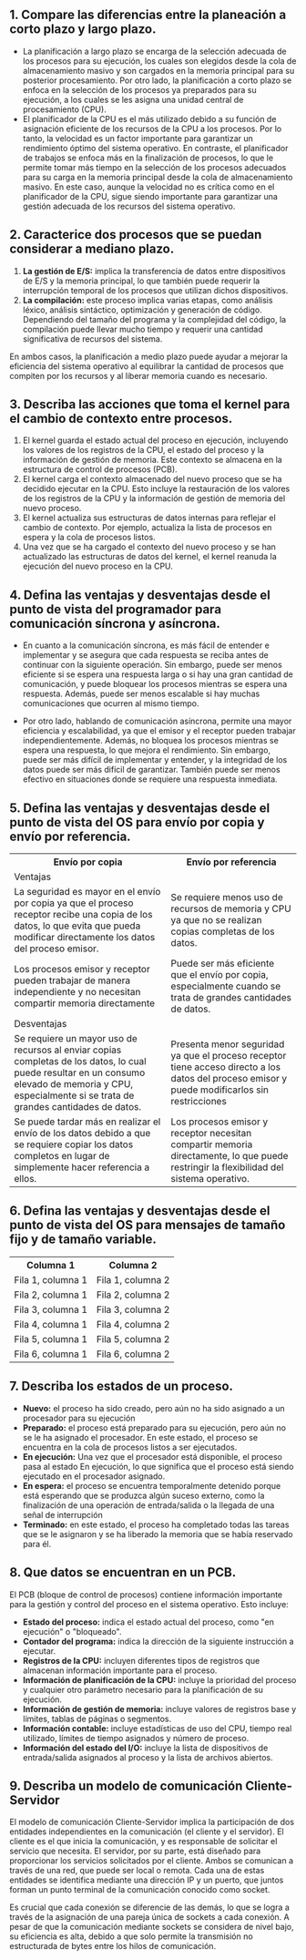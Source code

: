 ## 1.	Compare las diferencias entre la planeación a corto plazo y largo plazo.
- La planificación a largo plazo se encarga de la selección adecuada de los procesos para su ejecución, los cuales son elegidos desde la cola de almacenamiento masivo y son cargados en la memoria principal para su posterior procesamiento. Por otro lado, la planificación a corto plazo se enfoca en la selección de los procesos ya preparados para su ejecución, a los cuales se les asigna una unidad central de procesamiento (CPU).
- El planificador de la CPU es el más utilizado debido a su función de asignación eficiente de los recursos de la CPU a los procesos. Por lo tanto, la velocidad es un factor importante para garantizar un rendimiento óptimo del sistema operativo. En contraste, el planificador de trabajos se enfoca más en la finalización de procesos, lo que le permite tomar más tiempo en la selección de los procesos adecuados para su carga en la memoria principal desde la cola de almacenamiento masivo. En este caso, aunque la velocidad no es crítica como en el planificador de la CPU, sigue siendo importante para garantizar una gestión adecuada de los recursos del sistema operativo.

## 2.	Caracterice dos procesos que se puedan considerar a mediano plazo.
1. **La gestión de E/S:** implica la transferencia de datos entre dispositivos de E/S y la memoria principal, lo que también puede requerir la interrupción temporal de los procesos que utilizan dichos dispositivos.
2. **La compilación:** este proceso implica varias etapas, como análisis léxico, análisis sintáctico, optimización y generación de código. Dependiendo del tamaño del programa y la complejidad del código, la compilación puede llevar mucho tiempo y requerir una cantidad significativa de recursos del sistema.

En ambos casos, la planificación a medio plazo puede ayudar a mejorar la eficiencia del sistema operativo al equilibrar la cantidad de procesos que compiten por los recursos y al liberar memoria cuando es necesario.

## 3.	Describa las acciones que toma el kernel para el cambio de contexto entre procesos.
1.	El kernel guarda el estado actual del proceso en ejecución, incluyendo los valores de los registros de la CPU, el estado del proceso y la información de gestión de memoria. Este contexto se almacena en la estructura de control de procesos (PCB).
2.	El kernel carga el contexto almacenado del nuevo proceso que se ha decidido ejecutar en la CPU. Esto incluye la restauración de los valores de los registros de la CPU y la información de gestión de memoria del nuevo proceso.
3.	El kernel actualiza sus estructuras de datos internas para reflejar el cambio de contexto. Por ejemplo, actualiza la lista de procesos en espera y la cola de procesos listos. 
4.	Una vez que se ha cargado el contexto del nuevo proceso y se han actualizado las estructuras de datos del kernel, el kernel reanuda la ejecución del nuevo proceso en la CPU.

## 4.	Defina las ventajas y desventajas desde el punto de vista del programador para comunicación síncrona y asíncrona.
- En cuanto a la comunicación síncrona, es más fácil de entender e implementar y se asegura que cada respuesta se reciba antes de continuar con la siguiente operación. Sin embargo, puede ser menos eficiente si se espera una respuesta larga o si hay una gran cantidad de comunicación, y puede bloquear los procesos mientras se espera una respuesta. Además, puede ser menos escalable si hay muchas comunicaciones que ocurren al mismo tiempo.

- Por otro lado, hablando de comunicación asíncrona, permite una mayor eficiencia y escalabilidad, ya que el emisor y el receptor pueden trabajar independientemente. Además, no bloquea los procesos mientras se espera una respuesta, lo que mejora el rendimiento. Sin embargo, puede ser más difícil de implementar y entender, y la integridad de los datos puede ser más difícil de garantizar. También puede ser menos efectivo en situaciones donde se requiere una respuesta inmediata.

## 5.	Defina las ventajas y desventajas desde el punto de vista del OS para envío por copia y envío por referencia.
<table>
  <tr>
    <th>Envío por copia </th>
    <th>Envío por referencia</th>
  </tr>
  <tr>
    <td>Ventajas</td>
    <td></td>
  </tr>
  <tr>
    <td>La seguridad es mayor en el envío por copia ya que el proceso receptor recibe una copia de los datos, lo que evita que pueda modificar directamente los datos del proceso emisor.</td>
    <td>Se requiere menos uso de recursos de memoria y CPU ya que no se realizan copias completas de los datos.</td>
  </tr>
  <tr>
    <td>Los procesos emisor y receptor pueden trabajar de manera independiente y no necesitan compartir memoria directamente</td>
    <td>Puede ser más eficiente que el envío por copia, especialmente cuando se trata de grandes cantidades de datos.</td>
  </tr>
  <tr>
    <td>Desventajas</td>
    <td></td>
  </tr>
  <tr>
    <td>Se requiere un mayor uso de recursos al enviar copias completas de los datos, lo cual puede resultar en un consumo elevado de memoria y CPU, especialmente si se trata de grandes cantidades de datos.</td>
    <td>Presenta menor seguridad ya que el proceso receptor tiene acceso directo a los datos del proceso emisor y puede modificarlos sin restricciones</td>
  </tr>
  <tr>
    <td>Se puede tardar más en realizar el envío de los datos debido a que se requiere copiar los datos completos en lugar de simplemente hacer referencia a ellos.</td>
    <td>Los procesos emisor y receptor necesitan compartir memoria directamente, lo que puede restringir la flexibilidad del sistema operativo.</td>
  </tr>
</table>




## 6.	Defina las ventajas y desventajas desde el punto de vista del OS para mensajes de tamaño fijo y de tamaño variable.
<table>
  <tr>
    <th>Columna 1</th>
    <th>Columna 2</th>
  </tr>
  <tr>
    <td>Fila 1, columna 1</td>
    <td>Fila 1, columna 2</td>
  </tr>
  <tr>
    <td>Fila 2, columna 1</td>
    <td>Fila 2, columna 2</td>
  </tr>
  <tr>
    <td>Fila 3, columna 1</td>
    <td>Fila 3, columna 2</td>
  </tr>
  <tr>
    <td>Fila 4, columna 1</td>
    <td>Fila 4, columna 2</td>
  </tr>
  <tr>
    <td>Fila 5, columna 1</td>
    <td>Fila 5, columna 2</td>
  </tr>
  <tr>
    <td>Fila 6, columna 1</td>
    <td>Fila 6, columna 2</td>
  </tr>
</table>



## 7.	Describa los estados de un proceso. 
- **Nuevo:** el proceso ha sido creado, pero aún no ha sido asignado a un procesador para su ejecución
- **Preparado:** el proceso está preparado para su ejecución, pero aún no se le ha asignado el procesador. En este estado, el proceso se encuentra en la cola de procesos listos a ser ejecutados.
- **En ejecución:** Una vez que el procesador está disponible, el proceso pasa al estado En ejecución, lo que significa que el proceso está siendo ejecutado en el procesador asignado.
- **En espera:** el proceso se encuentra temporalmente detenido porque está esperando que se produzca algún suceso externo, como la finalización de una operación de entrada/salida o la llegada de una señal de interrupción
- **Terminado:** en este estado, el proceso ha completado todas las tareas que se le asignaron y se ha liberado la memoria que se había reservado para él.

## 8.	Que datos se encuentran en un PCB. 
<p> El PCB (bloque de control de procesos) contiene información importante para la gestión y control del proceso en el sistema operativo. Esto incluye: </p>

- **Estado del proceso:** indica el estado actual del proceso, como "en ejecución" o "bloqueado".
- **Contador del programa:** indica la dirección de la siguiente instrucción a ejecutar.
- **Registros de la CPU:** incluyen diferentes tipos de registros que almacenan información importante para el proceso.
- **Información de planificación de la CPU:** incluye la prioridad del proceso y cualquier otro parámetro necesario para la planificación de su ejecución.
- **Información de gestión de memoria:** incluye valores de registros base y límites, tablas de páginas o segmentos.
- **Información contable:** incluye estadísticas de uso del CPU, tiempo real utilizado, límites de tiempo asignados y número de proceso.
- **Información del estado del I/O:** incluye la lista de dispositivos de entrada/salida asignados al proceso y la lista de archivos abiertos.

## 9.	Describa un modelo de comunicación Cliente-Servidor
<p> El modelo de comunicación Cliente-Servidor implica la participación de dos entidades independientes en la comunicación (el cliente y el servidor). El cliente es el que inicia la comunicación, y es responsable de solicitar el servicio que necesita. El servidor, por su parte, está diseñado para proporcionar los servicios solicitados por el cliente. Ambos se comunican a través de una red, que puede ser local o remota. Cada una de estas entidades se identifica mediante una dirección IP y un puerto, que juntos forman un punto terminal de la comunicación conocido como socket. </p>

<p> Es crucial que cada conexión se diferencie de las demás, lo que se logra a través de la asignación de una pareja única de sockets a cada conexión. A pesar de que la comunicación mediante sockets se considera de nivel bajo, su eficiencia es alta, debido a que solo permite la transmisión no estructurada de bytes entre los hilos de comunicación. </p>


